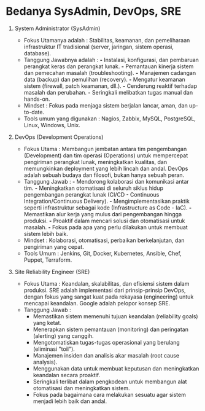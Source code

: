 # Bedanya SysAdmin, DevOps, SRE

1. System Administrator (SysAdmin)
   - Fokus Utamanya adalah     : Stabilitas, keamanan, dan pemeliharaan infrastruktur IT tradisional (server, jaringan, sistem operasi,
     database).
   - Tanggung Jawabnya adalah  :
     **-** Instalasi, konfigurasi, dan pembaruan perangkat keras dan perangkat lunak.
     **-** Pemantauan kinerja sistem dan pemecahan masalah (troubleshooting).
     **-** Manajemen cadangan data (backup) dan pemulihan (recovery).
     **-** Mengatur keamanan sistem (firewall, patch keamanan, dll.).
     **-** Cenderung reaktif terhadap masalah dan perubahan.
     **-** Seringkali melibatkan tugas manual dan hands-on.
   - Mindset                   : Fokus pada menjaga sistem berjalan lancar, aman, dan up-to-date.
   - Tools umum yang digunakan : Nagios, Zabbix, MySQL, PostgreSQL, Linux, Windows, Unix.

2. DevOps (Development Operations)
   - Fokus Utama    : Membangun jembatan antara tim pengembangan (Development) dan tim operasi (Operations) untuk mempercepat pengiriman
     perangkat lunak, meningkatkan kualitas, dan memungkinkan deployment yang lebih lincah dan andal. DevOps adalah sebuah budaya dan
     filosofi, bukan hanya sebuah peran.
   - Tanggung Jawab :
     **-** Mendorong kolaborasi dan komunikasi antar tim.
     **-** Meningkatkan otomatisasi di seluruh siklus hidup pengembangan perangkat lunak (CI/CD - Continuous Integration/Continuous
           Delivery).
     **-** Mengimplementasikan praktik seperti infrastruktur sebagai kode (Infrastructure as Code - IaC).
     **-** Memastikan alur kerja yang mulus dari pengembangan hingga produksi.
     **-** Proaktif dalam mencari solusi dan otomatisasi untuk masalah.
     **-** Fokus pada apa yang perlu dilakukan untuk membuat sistem lebih baik.
   - Mindset        : Kolaborasi, otomatisasi, perbaikan berkelanjutan, dan pengiriman yang cepat.
   - Tools Umum     : Jenkins, Git, Docker, Kubernetes, Ansible, Chef, Puppet, Terraform.
  
3. Site Reliability Engineer (SRE)
   - Fokus Utama    : Keandalan, skalabilitas, dan efisiensi sistem dalam produksi. SRE adalah implementasi dari prinsip-prinsip DevOps,
     dengan fokus yang sangat kuat pada rekayasa (engineering) untuk mencapai keandalan. Google adalah pelopor konsep SRE.
   - Tanggung Jawab :
     - Memastikan sistem memenuhi tujuan keandalan (reliability goals) yang ketat.
     - Menerapkan sistem pemantauan (monitoring) dan peringatan (alerting) yang canggih.
     - Mengotomatiskan tugas-tugas operasional yang berulang (eliminasi "toil").
     - Manajemen insiden dan analisis akar masalah (root cause analysis).
     - Menggunakan data untuk membuat keputusan dan meningkatkan keandalan secara proaktif.
     - Seringkali terlibat dalam pengkodean untuk membangun alat otomatisasi dan meningkatkan sistem.
     - Fokus pada bagaimana cara melakukan sesuatu agar sistem menjadi lebih baik dan andal.

      
